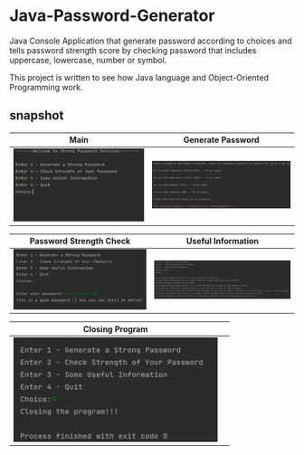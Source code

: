 # Java-Password-Generator
Java Console Application that generate password according to choices and tells password strength score by checking password that includes uppercase, lowercase, number or symbol. 

This project is written to see how Java language and Object-Oriented Programming work. 

## snapshot

| Main                                                                                                                       |                                                         Generate Password                                                         |
|----------------------------------------------------------------------------------------------------------------------------|:---------------------------------------------------------------------------------------------------------------------------------:|
| <img width="361" alt="home" src="https://github.com/avahmetozdemir/password-generator/blob/main/screenshots/main.png?raw=true"> | <img width="361" alt="page-one" src="https://github.com/avahmetozdemir/password-generator/blob/main/screenshots/generate-password.png?raw=true"> |

| Password Strength Check                 |                                                              Useful Information                                                               |
|-----------------------------------------|:---------------------------------------------------------------------------------------------------------------------------------------------:|
| <img width="361" alt="page-two" src="https://github.com/avahmetozdemir/password-generator/blob/main/screenshots/strength-check.png?raw=true"> |                                               <img width="361" alt="approvement-filter" src="https://github.com/avahmetozdemir/password-generator/blob/main/screenshots/useful-info.png?raw=true">                                               |

| Closing Program                                                                                                                           |                                                                                                                                               |
|-------------------------------------------------------------------------------------------------------------------------------------------|:---------------------------------------------------------------------------------------------------------------------------------------------:|
| <img width="361" alt="class-filter" src="https://github.com/avahmetozdemir/password-generator/blob/main/screenshots/closing%20program.png?raw=true"> | 


